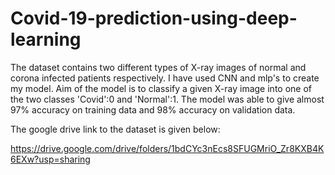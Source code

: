 # Covid-19-prediction-using-deep-learning

The dataset contains two different types of X-ray images of normal and corona infected patients respectively.
I have used CNN and mlp's to create my model.
Aim of the model is to classify a given X-ray image into one of the two classes 'Covid':0 and 'Normal':1.
The model was able to give almost 97% accuracy on training data and 98% accuracy on validation data.

The google drive link to the dataset is given below:

https://drive.google.com/drive/folders/1bdCYc3nEcs8SFUGMriO_Zr8KXB4K6EXw?usp=sharing
